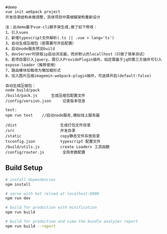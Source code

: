     #demo
    vue init webpack project
    开发目录结构未做调整，具体项目中需根据架构重新设计

    注：此demo基于vue-cli脚手架生成,做了如下修改：
    1、引入vuex
    2、新增typescript文件解析(.ts || .vue > lang='ts')
    3、自动生成压缩包（若需要可开启配置）
    4、启动node服务预览build
    5、devServer时获取ip启动浏览器，而非默认的locallhost（只做了简单测试）
    6、若项目需引入jquery，需引入ProvidePlugin插件。如还需基于jq的第三方插件可引入expose-loader（推荐使用）
    7、路由模块加载改为懒加载形式
    8、加入图片压缩imagemin-webpack-plugin插件，可选择开启(default:false)

    自动生成压缩包：
    node build/pack
    /build/pack.js      生成压缩包配置文件
    /config/version.json     记录版本信息

    test:
    npm run test    //启动node服务,模拟线上服务器

    /dist                   生成打包文件目录
    /src                    开发目录
    /static                 copy静态文件存放目录
    tsconfig.json           typescript 配置文件
    /build/utils.js         create Loaders 工具函数
    /config/router.js        全局参数配置

## Build Setup

``` bash
# install dependencies
npm install

# serve with hot reload at localhost:8080
npm run dev

# build for production with minification
npm run build

# build for production and view the bundle analyzer report
npm run build --report
```
